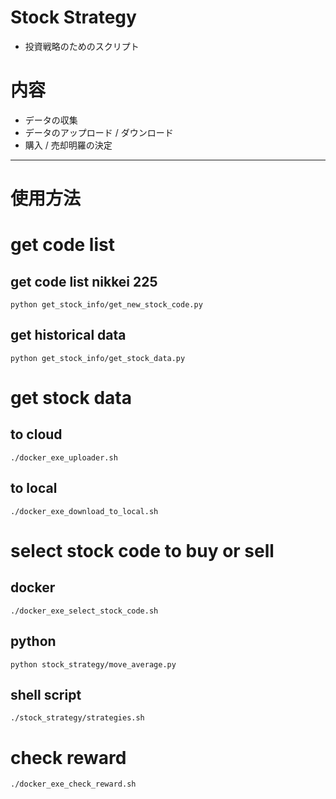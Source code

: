 # Stock Strategy
- 投資戦略のためのスクリプト

# 内容
- データの収集
- データのアップロード / ダウンロード
- 購入 / 売却明羅の決定

---

# 使用方法
# get code list

## get code list nikkei 225
`python get_stock_info/get_new_stock_code.py`

## get historical data
`python get_stock_info/get_stock_data.py`

# get stock data

## to cloud
`./docker_exe_uploader.sh`  

## to local
`./docker_exe_download_to_local.sh`

# select stock code to buy or sell

## docker
`./docker_exe_select_stock_code.sh`

## python
`python stock_strategy/move_average.py`

## shell script
`./stock_strategy/strategies.sh`

# check reward
`./docker_exe_check_reward.sh`

